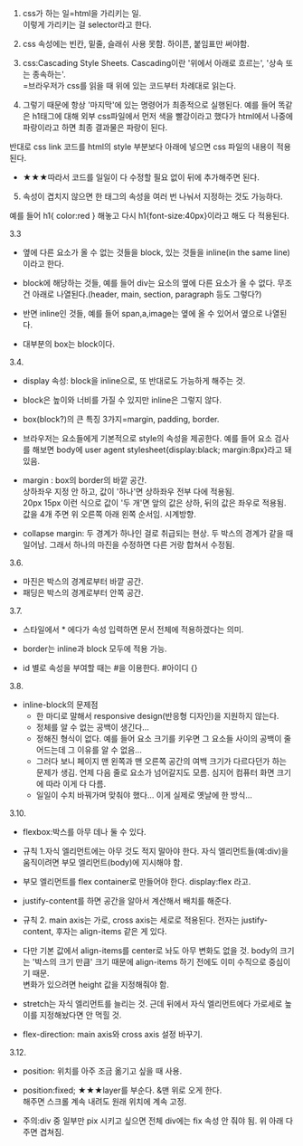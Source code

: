 1. css가 하는 일=html을 가리키는 일.  
이렇게 가리키는 걸 selector라고 한다.

2. css 속성에는 빈칸, 밑줄, 슬래쉬 사용 못함.  하이픈, 붙임표만 써야함.

3. css:Cascading Style Sheets.  Cascading이란 '위에서 아래로 흐르는', '상속 또는 종속하는'.  
=브라우저가 css를 읽을 때 위에 있는 코드부터 차례대로 읽는다.  

4. 그렇기 때문에 항상 '마지막'에 있는 명령어가 최종적으로 실행된다. 예를 들어 똑같은 h1태그에 대해 외부 css파일에서 먼저 색을 빨강이라고 했다가 html에서 나중에 파랑이라고 하면 최종 결과물은 파랑이 된다.  

반대로 css link 코드를 html의 style 부분보다 아래에 넣으면 css 파일의 내용이 적용된다.  

- ★★★따라서 코드를 일일이 다 수정할 필요 없이 뒤에 추가해주면 된다.

5. 속성이 겹치지 않으면 한 태그의 속성을 여러 번 나눠서 지정하는 것도 가능하다.  

예를 들어 h1{ color:red } 해놓고 다시 h1{font-size:40px}이라고 해도 다 적용된다.  

3.3  
- 옆에 다른 요소가 올 수 없는 것들을 block, 있는 것들을 inline(in the same line)이라고 한다.  

- block에 해당하는 것들, 예를 들어 div는 요소의 옆에 다른 요소가 올 수 없다. 무조건 아래로 나열된다.(header, main, section, paragraph 등도 그렇다?)  

- 반면 inline인 것들, 예를 들어 span,a,image는 옆에 올 수 있어서 옆으로 나열된다.

- 대부분의 box는 block이다.  

3.4.
- display 속성: block을 inline으로, 또 반대로도 가능하게 해주는 것.  

- block은 높이와 너비를 가질 수 있지만 inline은 그렇지 않다.  

- box(block?)의 큰 특징 3가지=margin, padding, border.

- 브라우저는 요소들에게 기본적으로 style의 속성을 제공한다. 예를 들어 요소 검사를 해보면 body에 user agent stylesheet{display:black; margin:8px}라고 돼있음.

- margin : box의 border의 바깥 공간.  
상하좌우 지정 안 하고, 값이 '하나'면 상하좌우 전부 다에 적용됨.  
20px 15px 이런 식으로 값이 '두 개'면 앞의 값은 상하, 뒤의 값은 좌우로 적용됨.  
값을 4개 주면 위 오른쪽 아래 왼쪽 순서임. 시계방향.  


- collapse margin: 두 경계가 하나인 걸로 취급되는 현상. 두 박스의 경계가 같을 때 일어남. 
그래서 하나의 마진을 수정하면  다른 거랑 합쳐서 수정됨.

3.6.  
- 마진은 박스의 경계로부터 바깥 공간.  
- 패딩은 박스의 경계로부터 안쪽 공간.

3.7.  

- 스타일에서 * 에다가 속성 입력하면 문서 전체에 적용하겠다는 의미.

- border는 inline과 block 모두에 적용 가능.  

- id 별로 속성을 부여할 때는 #을 이용한다. #아이디 {}  

3.8.  

- inline-block의 문제점  
    - 한 마디로 말해서 responsive design(반응형 디자인)을 지원하지 않는다.
    - 정체를 알 수 없는 공백이 생긴다...  
    - 정해진 형식이 없다. 예를 들어 요소 크기를 키우면 그 요소들 사이의 공백이 줄어드는데 그 이유를 알 수 없음...  
    - 그러다 보니 페이지 맨 왼쪽과 맨 오른쪽 공간의 여백 크기가 다르다던가 하는 문제가 생김. 언제 다음 줄로 요소가 넘어갈지도 모름. 심지어 컴퓨터 화면 크기에 따라 이게 다 다름. 
    - 일일이 수치 바꿔가며 맞춰야 했다... 이게 실제로 옛날에 한 방식...

3.10.  
- flexbox:박스를 아무 데나 둘 수 있다.  
- 규칙 1.자식 엘리먼트에는 아무 것도 적지 말아야 한다. 자식 엘리먼트들(예:div)을 움직이려면 부모 엘리먼트(body)에 지시해야 함.  
- 부모 엘리먼트를 flex container로 만들어야 한다. display:flex 라고.  
- justify-content를 하면 공간을 알아서 계산해서 배치를 해준다.  
- 규칙 2. main axis는 가로, cross axis는 세로로 적용된다. 전자는 justify-content, 후자는 align-items 같은 게 있다.  
- 다만 기본 값에서 align-items를 center로 놔도 아무 변화도 없을 것. body의 크기는 '박스의 크기 만큼' 크기 때문에 align-items 하기 전에도 이미 수직으로 중심이기 때문.  
변화가 있으려면 height 값을 지정해줘야 함.  
- stretch는 자식 엘리먼트를 늘리는 것. 근데 뒤에서 자식 엘리먼트에다 가로세로 높이를 지정해놨다면 안 먹힐 것.  

- flex-direction: main axis와 cross axis 설정 바꾸기.  

3.12.  

- position: 위치를 아주 조금 옮기고 싶을 때 사용.

-  position:fixed; ★★★layer를 부순다. &맨 위로 오게 한다.  
해주면 스크롤 계속 내려도 원래 위치에 계속 고정.  


- 주의:div 중 일부만 pix 시키고 싶으면 전체 div에는 fix 속성 안 줘야 됨. 위 아래 다 주면 겹쳐짐.  

